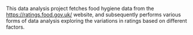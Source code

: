 This data analysis project fetches food hygiene data from the https://ratings.food.gov.uk/ website,
and subsequently performs various forms of data analysis exploring the variations in ratings based
on different factors.
